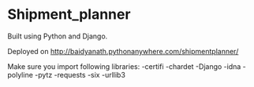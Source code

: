 # Shipment_planner
Built using Python and Django.



Deployed on http://baidyanath.pythonanywhere.com/shipmentplanner/





Make sure you import following libraries:
-certifi
-chardet
-Django
-idna
-polyline
-pytz
-requests
-six
-urllib3

